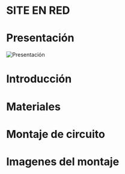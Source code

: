 SITE EN RED
===========

Presentación
=== 

![Presentación](relative/path/to/1.jpg?raw=true "Title")



Introducción
===

Materiales
===

Montaje de circuito
===

Imagenes del montaje
===
